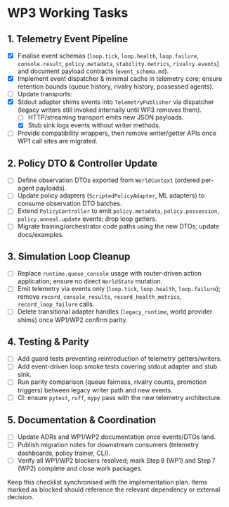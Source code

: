 # WP3 Working Tasks

## 1. Telemetry Event Pipeline
- [x] Finalise event schemas (`loop.tick`, `loop.health`, `loop.failure`, `console.result`, `policy.metadata`, `stability.metrics`, `rivalry.events`) and document payload contracts (`event_schema.md`).
- [x] Implement event dispatcher & minimal cache in telemetry core; ensure retention bounds (queue history, rivalry history, possessed agents).
- [ ] Update transports:
- [x] Stdout adapter shims events into `TelemetryPublisher` via dispatcher (legacy writers still invoked internally until WP3 removes them).
  - [ ] HTTP/streaming transport emits new JSON payloads.
  - [x] Stub sink logs events without writer methods.
- [ ] Provide compatibility wrappers, then remove writer/getter APIs once WP1 call sites are migrated.

## 2. Policy DTO & Controller Update
- [ ] Define observation DTOs exported from `WorldContext` (ordered per-agent payloads).
- [ ] Update policy adapters (`ScriptedPolicyAdapter`, ML adapters) to consume observation DTO batches.
- [ ] Extend `PolicyController` to emit `policy.metadata`, `policy.possession`, `policy.anneal.update` events; drop loop getters.
- [ ] Migrate training/orchestrator code paths using the new DTOs; update docs/examples.

## 3. Simulation Loop Cleanup
- [ ] Replace `runtime.queue_console` usage with router-driven action application; ensure no direct `WorldState` mutation.
- [ ] Emit telemetry via events only (`loop.tick`, `loop.health`, `loop.failure`); remove `record_console_results`, `record_health_metrics`, `record_loop_failure` calls.
- [ ] Delete transitional adapter handles (`legacy_runtime`, world provider shims) once WP1/WP2 confirm parity.

## 4. Testing & Parity
- [ ] Add guard tests preventing reintroduction of telemetry getters/writers.
- [ ] Add event-driven loop smoke tests covering stdout adapter and stub sink.
- [ ] Run parity comparison (queue fairness, rivalry counts, promotion triggers) between legacy writer path and new events.
- [ ] CI: ensure `pytest`, `ruff`, `mypy` pass with the new telemetry architecture.

## 5. Documentation & Coordination
- [ ] Update ADRs and WP1/WP2 documentation once events/DTOs land.
- [ ] Publish migration notes for downstream consumers (telemetry dashboards, policy trainer, CLI).
- [ ] Verify all WP1/WP2 blockers resolved; mark Step 8 (WP1) and Step 7 (WP2) complete and close work packages.

Keep this checklist synchronised with the implementation plan. Items marked as blocked should reference the relevant dependency or external decision.
